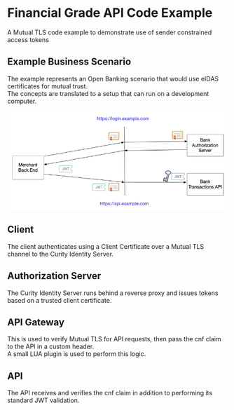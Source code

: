 # Financial Grade API Code Example

A Mutual TLS code example to demonstrate use of sender constrained access tokens

## Example Business Scenario

The example represents an Open Banking scenario that would use eIDAS certificates for mutual trust.\
The concepts are translated to a setup that can run on a development computer.

![Sequence](doc/sequence.png)

## Client

The client authenticates using a Client Certificate over a Mutual TLS channel to the Curity Identity Server.

## Authorization Server

The Curity Identity Server runs behind a reverse proxy and issues tokens based on a trusted client certificate.

## API Gateway

This is used to verify Mutual TLS for API requests, then pass the cnf claim to the API in a custom header.\
A small LUA plugin is used to perform this logic.

## API

The API receives and verifies the cnf claim in addition to performing its standard JWT validation.